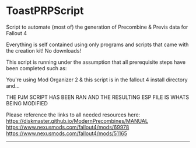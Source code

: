 # ToastPRPScript
Script to automate (most of) the generation of Precombine &amp; Previs data for Fallout 4

Everything is self contained using only programs and scripts that came with the creation kit! No downloads!

This script is running under the assumption that all prerequisite steps have been completed such as:

You're using Mod Organizer 2 & this script is in the fallout 4 install directory and...

THE PJM SCRIPT HAS BEEN RAN AND THE RESULTING ESP FILE IS WHATS BEING MODIFIED

Please reference the links to all needed resources here:
https://diskmaster.github.io/ModernPrecombines/MANUAL
https://www.nexusmods.com/fallout4/mods/69978
https://www.nexusmods.com/fallout4/mods/51165

----------------------------------------------------------------------------------------------------------------------
